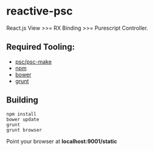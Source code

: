 # reactive-psc

React.js View >>= RX Binding >>= Purescript Controller.

## Required Tooling:
 - [psc/psc-make](http://www.purescript.org/)
 - [npm](http://nodejs.org/)
 - [bower](http://bower.io/)
 - [grunt](http://gruntjs.com/)

## Building

```
npm install
bower update
grunt
grunt browser
```

Point your browser at **localhost:9001/static**
